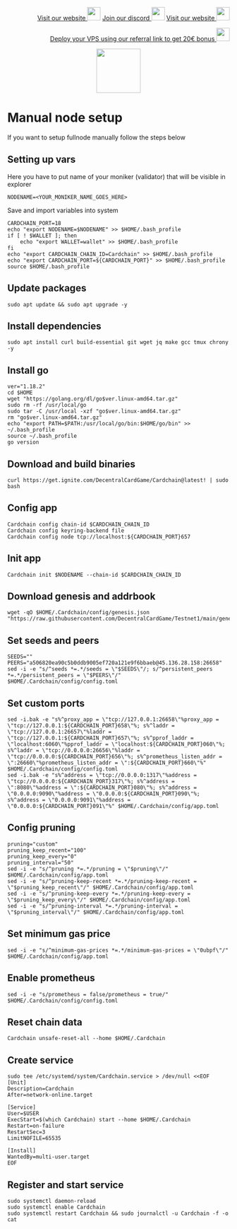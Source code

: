 <p style="font-size:14px" align="right">
<a href="https://kjnodes.com/" target="_blank">Visit our website <img src="https://user-images.githubusercontent.com/50621007/168689709-7e537ca6-b6b8-4adc-9bd0-186ea4ea4aed.png" width="30"/></a>
<a href="https://discord.gg/EY35ZzXY" target="_blank">Join our discord <img src="https://user-images.githubusercontent.com/50621007/176236430-53b0f4de-41ff-41f7-92a1-4233890a90c8.png" width="30"/></a>
<a href="https://kjnodes.com/" target="_blank">Visit our website <img src="https://user-images.githubusercontent.com/50621007/168689709-7e537ca6-b6b8-4adc-9bd0-186ea4ea4aed.png" width="30"/></a>
</p>

<p style="font-size:14px" align="right">
<a href="https://hetzner.cloud/?ref=y8pQKS2nNy7i" target="_blank">Deploy your VPS using our referral link to get 20€ bonus <img src="https://user-images.githubusercontent.com/50621007/174612278-11716b2a-d662-487e-8085-3686278dd869.png" width="30"/></a>
</p>

<p align="center">
  <img height="100" height="auto" src="https://user-images.githubusercontent.com/50621007/178371956-ec2a172b-0fe8-4e13-b3a9-0d6cdc6fcd48.png">
</p>

# Manual node setup
If you want to setup fullnode manually follow the steps below

## Setting up vars
Here you have to put name of your moniker (validator) that will be visible in explorer
```
NODENAME=<YOUR_MONIKER_NAME_GOES_HERE>
```

Save and import variables into system
```
CARDCHAIN_PORT=18
echo "export NODENAME=$NODENAME" >> $HOME/.bash_profile
if [ ! $WALLET ]; then
	echo "export WALLET=wallet" >> $HOME/.bash_profile
fi
echo "export CARDCHAIN_CHAIN_ID=Cardchain" >> $HOME/.bash_profile
echo "export CARDCHAIN_PORT=${CARDCHAIN_PORT}" >> $HOME/.bash_profile
source $HOME/.bash_profile
```

## Update packages
```
sudo apt update && sudo apt upgrade -y
```

## Install dependencies
```
sudo apt install curl build-essential git wget jq make gcc tmux chrony -y
```

## Install go
```
ver="1.18.2"
cd $HOME
wget "https://golang.org/dl/go$ver.linux-amd64.tar.gz"
sudo rm -rf /usr/local/go
sudo tar -C /usr/local -xzf "go$ver.linux-amd64.tar.gz"
rm "go$ver.linux-amd64.tar.gz"
echo "export PATH=$PATH:/usr/local/go/bin:$HOME/go/bin" >> ~/.bash_profile
source ~/.bash_profile
go version
```

## Download and build binaries
```
curl https://get.ignite.com/DecentralCardGame/Cardchain@latest! | sudo bash
```

## Config app
```
Cardchain config chain-id $CARDCHAIN_CHAIN_ID
Cardchain config keyring-backend file
Cardchain config node tcp://localhost:${CARDCHAIN_PORT}657
```

## Init app
```
Cardchain init $NODENAME --chain-id $CARDCHAIN_CHAIN_ID
```

## Download genesis and addrbook
```
wget -qO $HOME/.Cardchain/config/genesis.json "https://raw.githubusercontent.com/DecentralCardGame/Testnet1/main/genesis.json"
```

## Set seeds and peers
```
SEEDS=""
PEERS="a506820ea90c5b0ddb9005ef720a121e9f6bbaeb@45.136.28.158:26658"
sed -i -e "s/^seeds *=.*/seeds = \"$SEEDS\"/; s/^persistent_peers *=.*/persistent_peers = \"$PEERS\"/" $HOME/.Cardchain/config/config.toml
```

## Set custom ports
```
sed -i.bak -e "s%^proxy_app = \"tcp://127.0.0.1:26658\"%proxy_app = \"tcp://127.0.0.1:${CARDCHAIN_PORT}658\"%; s%^laddr = \"tcp://127.0.0.1:26657\"%laddr = \"tcp://127.0.0.1:${CARDCHAIN_PORT}657\"%; s%^pprof_laddr = \"localhost:6060\"%pprof_laddr = \"localhost:${CARDCHAIN_PORT}060\"%; s%^laddr = \"tcp://0.0.0.0:26656\"%laddr = \"tcp://0.0.0.0:${CARDCHAIN_PORT}656\"%; s%^prometheus_listen_addr = \":26660\"%prometheus_listen_addr = \":${CARDCHAIN_PORT}660\"%" $HOME/.Cardchain/config/config.toml
sed -i.bak -e "s%^address = \"tcp://0.0.0.0:1317\"%address = \"tcp://0.0.0.0:${CARDCHAIN_PORT}317\"%; s%^address = \":8080\"%address = \":${CARDCHAIN_PORT}080\"%; s%^address = \"0.0.0.0:9090\"%address = \"0.0.0.0:${CARDCHAIN_PORT}090\"%; s%^address = \"0.0.0.0:9091\"%address = \"0.0.0.0:${CARDCHAIN_PORT}091\"%" $HOME/.Cardchain/config/app.toml
```

## Config pruning
```
pruning="custom"
pruning_keep_recent="100"
pruning_keep_every="0"
pruning_interval="50"
sed -i -e "s/^pruning *=.*/pruning = \"$pruning\"/" $HOME/.Cardchain/config/app.toml
sed -i -e "s/^pruning-keep-recent *=.*/pruning-keep-recent = \"$pruning_keep_recent\"/" $HOME/.Cardchain/config/app.toml
sed -i -e "s/^pruning-keep-every *=.*/pruning-keep-every = \"$pruning_keep_every\"/" $HOME/.Cardchain/config/app.toml
sed -i -e "s/^pruning-interval *=.*/pruning-interval = \"$pruning_interval\"/" $HOME/.Cardchain/config/app.toml
```

## Set minimum gas price
```
sed -i -e "s/^minimum-gas-prices *=.*/minimum-gas-prices = \"0ubpf\"/" $HOME/.Cardchain/config/app.toml
```

## Enable prometheus
```
sed -i -e "s/prometheus = false/prometheus = true/" $HOME/.Cardchain/config/config.toml
```

## Reset chain data
```
Cardchain unsafe-reset-all --home $HOME/.Cardchain
```

## Create service
```
sudo tee /etc/systemd/system/Cardchain.service > /dev/null <<EOF
[Unit]
Description=Cardchain
After=network-online.target

[Service]
User=$USER
ExecStart=$(which Cardchain) start --home $HOME/.Cardchain
Restart=on-failure
RestartSec=3
LimitNOFILE=65535

[Install]
WantedBy=multi-user.target
EOF
```

## Register and start service
```
sudo systemctl daemon-reload
sudo systemctl enable Cardchain
sudo systemctl restart Cardchain && sudo journalctl -u Cardchain -f -o cat
```
